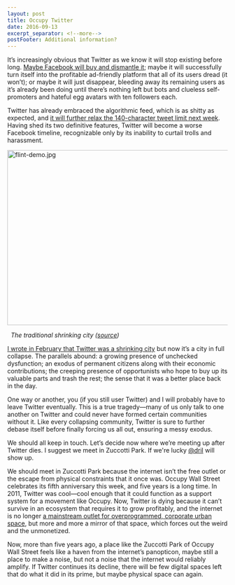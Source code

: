 ```yaml
---
layout: post
title: Occupy Twitter
date: 2016-09-13
excerpt_separator: <!--more-->
postFooter: Additional information?
---
```


It’s increasingly obvious that Twitter as we know it will stop existing before long. <a href="https://www.theguardian.com/technology/2016/sep/10/twitter-140-characters-in-search-of-a-buyer-takeover-facebook-google-microsoft">Maybe Facebook will buy and dismantle it</a>; maybe it will successfully turn itself into the profitable ad-friendly platform that all of its users dread (it won’t); or maybe it will just disappear, bleeding away its remaining users as it’s already been doing until there’s nothing left but bots and clueless self-promoters and hateful egg avatars with ten followers each.

Twitter has already embraced the algorithmic feed, which is as shitty as expected, and <a href="http://www.theverge.com/2016/9/12/12891562/twitter-tweets-140-characters-expand-photos">it will further relax the 140-character tweet limit next week</a>. Having shed its two definitive features, Twitter will become a worse Facebook timeline, recognizable only by its inability to curtail trolls and harassment.

<img class=" size-full wp-image-1261 aligncenter" src="https://kneelingbus.files.wordpress.com/2016/09/flint-demo.jpg" alt="flint-demo.jpg" width="600" height="400" />

<em>  The traditional shrinking city (<a href="https://heckeranddecker.wordpress.com/2010/04/16/shrinking-the-city/">source</a>)</em>

<a href="https://kneelingbus.wordpress.com/2016/02/11/twitter-is-a-shrinking-city/">I wrote in February that Twitter was a shrinking city</a> but now it’s a city in full collapse. The parallels abound: a growing presence of unchecked dysfunction; an exodus of permanent citizens along with their economic contributions; the creeping presence of opportunists who hope to buy up its valuable parts and trash the rest; the sense that it was a better place back in the day.

One way or another, you (if you still user Twitter) and I will probably have to leave Twitter eventually. This is a true tragedy—many of us only talk to one another on Twitter and could never have formed certain communities without it. Like every collapsing community, Twitter is sure to further debase itself before finally forcing us all out, ensuring a messy exodus.

We should all keep in touch. Let’s decide now where we’re meeting up after Twitter dies. I suggest we meet in Zuccotti Park. If we're lucky <a href="https://twitter.com/dril">@dril</a> will show up.

We should meet in Zuccotti Park because the internet isn’t the free outlet or the escape from physical constraints that it once was. Occupy Wall Street celebrates its fifth anniversary this week, and five years is a long time. In 2011, Twitter was cool—cool enough that it could function as a support system for a movement like Occupy. Now, Twitter is dying because it can’t survive in an ecosystem that requires it to grow profitably, and the internet is no longer <a href="https://kneelingbus.wordpress.com/2012/04/26/overprogrammed-cities/">a mainstream outlet for overprogrammed, corporate urban space</a>, but more and more a mirror of that space, which forces out the weird and the unmonetized.

Now, more than five years ago, a place like the Zuccotti Park of Occupy Wall Street feels like a haven from the internet’s panopticon, maybe still a place to make a noise, but not a noise that the internet would reliably amplify. If Twitter continues its decline, there will be few digital spaces left that do what it did in its prime, but maybe physical space can again.